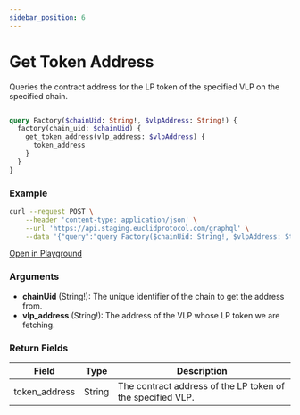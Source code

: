 ```yaml
---
sidebar_position: 6
---
```


# Get Token Address

Queries the contract address for the LP token of the specified VLP on the specified chain.

```graphql

query Factory($chainUid: String!, $vlpAddress: String!) {
  factory(chain_uid: $chainUid) {
    get_token_address(vlp_address: $vlpAddress) {
      token_address
    }
  }
}

```

### Example 

```bash
curl --request POST \
    --header 'content-type: application/json' \
    --url 'https://api.staging.euclidprotocol.com/graphql' \
    --data '{"query":"query Factory($chainUid: String!, $vlpAddress: String!) {\n  factory(chain_uid: $chainUid) {\n    get_token_address(vlp_address: $vlpAddress) {\n      token_address\n    }\n  }\n}","variables":{"chainUid":"nibiru","vlpAddress":"wasm1zhhfwhuyyc88jdr5rncn75uf0lf3pta4lwk68d6y7vncyqxxllrqun6zen"}}'
```
[Open in Playground](https://api.staging.euclidprotocol.com/?explorerURLState=N4IgJg9gxgrgtgUwHYBcQC4QEcYIE4CeABAGICGUKEhAFACRQAWZAlkgKotjpEDKKeNgHMAhABoidAG4AbAA4BBMGDwIAzmp79BSUQEoiwADpIiRAGYUqtJqyQB9GFx4NmbTmAPHTZokIQo9lQA1sj2ZMqqGjSycuGR6pqSsUoqiV4mvr4hYRFpGpm%2BAL6FJUhFIGIgUmSCZABGMuoYIN5GILbuXO087Ugs9Sx4MO1iJu0pCQUY7QDuZGpwAIwAXoyM5rOMMAQEUAAc%2BwBWKgCseEhQSADspzDmAAwy5gDMcihkACwys8EAbPswH8CNcpJcCFgAB6QmQyPA4JB-FbIdomCpFIA)

### Arguments

- **chainUid** (String!): The unique identifier of the chain to get the address from.
- **vlp_address** (String!): The address of the VLP whose LP token we are fetching.

### Return Fields

| Field            | Type   | Description                               |
|------------------|--------|-------------------------------------------|
| token_address      | String | The contract address of the LP token of the specified VLP.      |